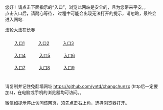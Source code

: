 您好！请点击下面指示的“入口”，浏览此网站是安全的，且为您带来平安。。 <br/>
点击入口后，请耐心等待， 过程中可能会出现无法打开的提示，请忽略，最终会进入网站. </br>

法轮大法在长春<br/>
<div style="padding:10px"><a style="margin:20px" target="_blank" href="https://d3enh4gej3iw9z.cloudfront.net/2Qpsp?wnxmep" id="ccLink1" rel="nofollow">入口1</a> <a target="_blank" style="margin:20px" href="https://d1z0843kmwt5mx.cloudfront.net/2Qpsp?loqki" id="ccLink2" rel="nofollow">入口2</a> <a style="margin:20px" target="_blank" href="https://d30yx3orvlucw5.cloudfront.net/2Qpsp?itwvxgyi" id="ccLink3" rel="nofollow">入口3</a></div>

<div style="padding:10px" ><a style="margin:20px" target="_blank" href="https://d3enh4gej3iw9z.cloudfront.net/2Qpsp?wnxmep" id="ccLink4" rel="nofollow">入口4</a> <a style="margin:20px" href="https://d1z0843kmwt5mx.cloudfront.net/2Qpsp?loqki" target="_blank" id="ccLink5" rel="nofollow">入口5</a> <a style="margin:20px" href="https://d30yx3orvlucw5.cloudfront.net/2Qpsp?itwvxgyi" target="_blank" id="ccLink6" rel="nofollow">入口6</a></div>

<div style="padding:10px"><a style="margin:20px" target="_blank" href="https://d3enh4gej3iw9z.cloudfront.net/2Qpsp?wnxmep" id="ccLink7" rel="nofollow">入口7</a> <a style="margin:20px" href="https://d1z0843kmwt5mx.cloudfront.net/2Qpsp?loqki" target="_blank" id="ccLink8" rel="nofollow">入口8</a> <a style="margin:20px" target="_blank" href="https://d30yx3orvlucw5.cloudfront.net/2Qpsp?itwvxgyi" id="ccLink9" rel="nofollow">入口9</a></div>

<br/>



请复制并记住免翻墙网址 https://github.com/yntd/changchunzx (http后一定要加s)，在电脑或手机的浏览器均可访问。。<br/>

微信如提示停止访问该网页，须先点击右上角，选择浏览器打开。
